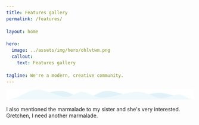 ```yaml
---
title: Features gallery
permalink: /features/

layout: home

hero:
  image: ../assets/img/hero/ohlvtwm.png
  callout:
    text: Features gallery

tagline: We're a modern, creative community.
---
```


<div class="usa-grid">
  <div class="usa-width-one-half usa-offset-one-twelfth">
    <img src="../assets/img/svg/waves.svg" alt="">
  </div>
  <div class="usa-width-one-half usa-offset-one-half">
    <p>I also mentioned the marmalade to my sister and she's very interested. Gretchen, I need another marmalade.</p>
  </div>
</div>
